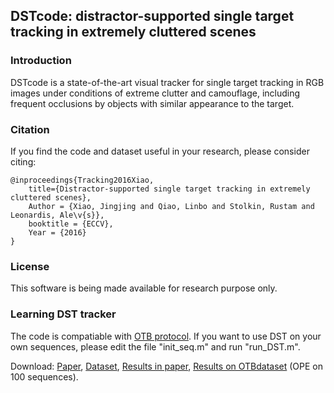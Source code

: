 ## DSTcode: distractor-supported single target tracking in extremely cluttered scenes

### Introduction

DSTcode is a state-of-the-art visual tracker for single target tracking in RGB images under conditions of extreme clutter and camouflage, including frequent occlusions by objects with similar appearance to the target. 

### Citation

If you find the code and dataset useful in your research, please consider citing:

    @inproceedings{Tracking2016Xiao,
        title={Distractor-supported single target tracking in extremely cluttered scenes},
        Author = {Xiao, Jingjing and Qiao, Linbo and Stolkin, Rustam and Leonardis, Ale\v{s}},
        booktitle = {ECCV},
        Year = {2016}
    }

### License

This software is being made available for research purpose only.

### Learning DST tracker

The code is compatiable with [OTB protocol](http://cvlab.hanyang.ac.kr/tracker_benchmark/index.html). If you want to use DST on your own sequences, please edit the file "init_seq.m" and run "run_DST.m".

Download: [Paper](https://www.dropbox.com/s/47de115eu6rrr5s/0719.pdf?dl=0), [Dataset](https://www.dropbox.com/s/2rhugw868em465r/DSTdataset.zip?dl=0), [Results in paper](https://www.dropbox.com/s/hb45tiozha28qdx/DSTexperiment.zip?dl=0), [Results on OTBdataset](https://www.dropbox.com/s/88b8t5tqx66t4wk/OTB_OPEresults%28100seqs%29.zip?dl=0) (OPE on 100 sequences).